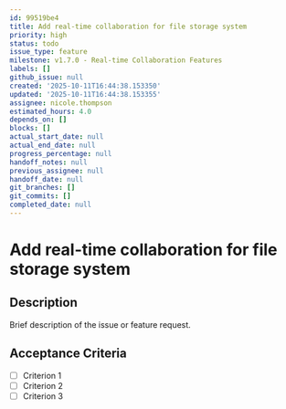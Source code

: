 ```yaml
---
id: 99519be4
title: Add real-time collaboration for file storage system
priority: high
status: todo
issue_type: feature
milestone: v1.7.0 - Real-time Collaboration Features
labels: []
github_issue: null
created: '2025-10-11T16:44:38.153350'
updated: '2025-10-11T16:44:38.153355'
assignee: nicole.thompson
estimated_hours: 4.0
depends_on: []
blocks: []
actual_start_date: null
actual_end_date: null
progress_percentage: null
handoff_notes: null
previous_assignee: null
handoff_date: null
git_branches: []
git_commits: []
completed_date: null
---
```


# Add real-time collaboration for file storage system

## Description

Brief description of the issue or feature request.

## Acceptance Criteria

- [ ] Criterion 1
- [ ] Criterion 2
- [ ] Criterion 3